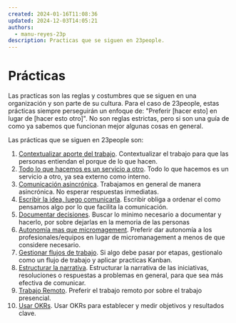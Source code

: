 ```yaml
---
created: 2024-01-16T11:08:36
updated: 2024-12-03T14:05:21
authors:
  - manu-reyes-23p
description: Practicas que se siguen en 23people.
---
```


# Prácticas

Las practicas son las reglas y costumbres que se siguen en una organización y son parte de su cultura. Para el caso de 23people, estas prácticas siempre perseguirán un enfoque de: "Preferir [hacer esto] en lugar de [hacer esto otro]". No son reglas estrictas, pero si son una guía de como ya sabemos que funcionan mejor algunas cosas en general.

Las prácticas que se siguen en 23people son:

1. [Contextualizar aporte del trabajo](contextualizar-aporte-del-trabajo). Contextualizar el trabajo para que las personas entiendan el porque de lo que hacen.
2. [Todo lo que hacemos es un servicio a otro](todo-es-un-servicio). Todo lo que hacemos es un servicio a otro, ya sea externo como interno.
3. [Comunicación asincrónica](comunicacion-asincronica). Trabajamos en general de manera asincrónica. No esperar respuestas inmediatas.
4. [Escribir la idea, luego comunicarla](escribir-luego-comunicar). Escribir obliga a ordenar el como pensamos algo por lo que facilita la comunicación.
5. [Documentar decisiones](documentar-decisiones). Buscar lo minimo necesario a documentar y hacerlo, por sobre dejarlas en la memoria de las personas
6. [Autonomía mas que micromagement](autonomia-vs-micromanagement). Preferir dar autonomía a los profesionales/equipos en lugar de micromanagement a menos de que considere necesario.
7. [Gestionar flujos de trabajo](gestionar-trabajo-con-flujos). Si algo debe pasar por etapas, gestionalo como un flujo de trabajo y aplicar practicas Kanban.
8. [Estructurar la narrativa](estructurar-narrativa). Estructurar la narrativa de las iniciativas, resoluciones o respuestas a problemas en general, para que sea más efectiva de comunicar.
9. [Trabajo Remoto](trabajo-remoto). Preferir el trabajo remoto por sobre el trabajo presencial.
10. [Usar OKRs](usar-okrs). Usar OKRs para establecer y medir objetivos y resultados clave.
